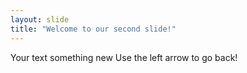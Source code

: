 ```yaml
---
layout: slide
title: "Welcome to our second slide!"
---
```

Your text something new
Use the left arrow to go back!
